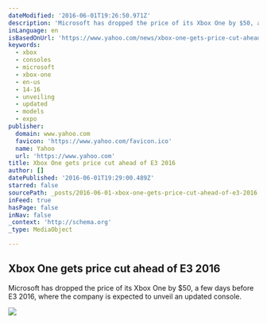 ```yaml
---
dateModified: '2016-06-01T19:26:50.971Z'
description: 'Microsoft has dropped the price of its Xbox One by $50, a few days before E3 2016, where the company is expected to unveil an updated console.'
inLanguage: en
isBasedOnUrl: 'https://www.yahoo.com/news/xbox-one-gets-price-cut-ahead-e3-2016-172327119.html?ref=gs'
keywords:
  - xbox
  - consoles
  - microsoft
  - xbox-one
  - en-us
  - 14-16
  - unveiling
  - updated
  - models
  - expo
publisher:
  domain: www.yahoo.com
  favicon: 'https://www.yahoo.com/favicon.ico'
  name: Yahoo
  url: 'https://www.yahoo.com'
title: Xbox One gets price cut ahead of E3 2016
author: []
datePublished: '2016-06-01T19:29:00.489Z'
starred: false
sourcePath: _posts/2016-06-01-xbox-one-gets-price-cut-ahead-of-e3-2016.md
inFeed: true
hasPage: false
inNav: false
_context: 'http://schema.org'
_type: MediaObject

---
```

<article style=""><h1>Xbox One gets price cut ahead of E3 2016</h1><p>Microsoft has dropped the price of its Xbox One by $50, a few days before E3 2016, where the company is expected to unveil an updated console.</p><img src="https://s.yimg.com/uu/api/res/1.2/ccHvAp1gSFD2xrPErDk8eg--/aD02OTA7dz0xMDAwO3NtPTE7YXBwaWQ9eXRhY2h5b24-/http://media.zenfs.com/en_US/News/US-AFPRelax/xboxonesystem_w.a499d094214.original.jpg" /></article>